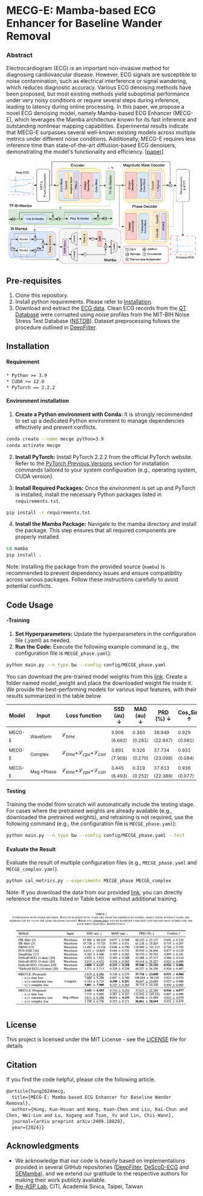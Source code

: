 # MECG-E: Mamba-based ECG Enhancer for Baseline Wander Removal

### Abstract
Electrocardiogram (ECG) is an important non-invasive method for diagnosing cardiovascular disease. However, ECG signals are susceptible to noise contamination, such as electrical interference or signal wandering, which reduces diagnostic accuracy. Various ECG denoising methods have been proposed, but most existing methods yield suboptimal performance under very noisy conditions or require several steps during inference, leading to latency during online processing. In this paper, we propose a novel ECG denoising model, namely Mamba-based ECG Enhancer (MECG-E), which leverages the Mamba architecture known for its fast inference and outstanding nonlinear mapping capabilities. Experimental results indicate that MECG-E surpasses several well-known existing models across multiple metrics under different noise conditions. Additionally, MECG-E requires less inference time than state-of-the-art diffusion-based ECG denoisers, demonstrating the model's functionality and efficiency. [[paper](https://arxiv.org/abs/2409.18828)]

<p align="center">
<img src="figs/architecture.png"/>
</p>

## Pre-requisites
1. Clone this repository.
2. Install python requirements. Please refer to [Installation](#installation).
3. Download and extract the [ECG data](https://drive.google.com/file/d/19qOwywAoxreEv4xONTk-smQdo-ZdoPBc/view?usp=sharing). Clean ECG records from the [QT Database](https://ieeexplore.ieee.org/document/648140) were corrupted using noise profiles from the MIT-BIH Noise Stress Test Database ([NSTDB](https://physionet.org/content/nstdb/1.0.0/)). Dataset preprocessing follows the procedure outlined in [DeepFilter](https://github.com/fperdigon/DeepFilter/tree/master/Data_Preparation).

## Installation

#### Requirement
    * Python >= 3.9
    * CUDA >= 12.0
    * PyTorch == 2.2.2

#### Environment installation
1. **Create a Python environment with Conda:** It is strongly recommended to set up a dedicated Python environment to manage dependencies effectively and prevent conflicts.
```bash
conda create --name mecge python=3.9
conda activate mecge
```

2. **Install PyTorch:** Install PyTorch 2.2.2 from the official PyTorch website. Refer to the [PyTorch Previous Versions](https://pytorch.org/get-started/previous-versions/) section for installation commands tailored to your system configuration (e.g., operating system, CUDA version).

3. **Install Required Packages:** Once the environment is set up and PyTorch is installed, install the necessary Python packages listed in `requirements.txt`.

```bash
pip install -r requirements.txt
```

4. **Install the Mamba Package:** Navigate to the mamba directory and install the package. This step ensures that all required components are properly installed.

```bash
cd mamba
pip install .
```

Note: Installing the package from the provided source (`mamba`) is recommended to prevent dependency issues and ensure compatibility across various packages. Follow these instructions carefully to avoid potential conflicts.

## Code Usage
#### -Training

1. **Set Hyperparameters:** Update the hyperparameters in the configuration file (.yaml) as needed.
2. **Run the Code:** Execute the following example command (e.g., the configuration file is `MECGE_phase.yaml`):
```bash
python main.py --n_type bw --config config/MECGE_phase.yaml
```

You can download the pre-trained model weights from this [link](https://drive.google.com/file/d/17qAyAJIw0zPFJwtkSsfwB7GeOsylq2_P/view?usp=sharing). Create a folder named model_weight and place the downloaded weight file inside it. We provide the best-performing models for various input features, with their results summarized in the table below.

| Model | Input | Loss function | SSD (au) $\downarrow$ | MAD (au) $\downarrow$ | PRD (%) $\downarrow$ | Cos_Sim $\uparrow$ |
|---    |---    |---            |---  |---  |---  |---      |
| <sub>MECG-E</sub> | <sub>Waveform</sub>   | $`\mathcal{L}_{time}`$</sub> | <sub>3.906 (6.662) | <sub>0.360 (0.281)</sub> | <sub>38.949 (22.947)</sub> | <sub>0.929 (0.081)</sub> |
| <sub>MECG-E</sub> | <sub>Complex</sub>    | $`\mathcal{L}_{time}`$+$`\mathcal{L}_{cpx}`$+$`\mathcal{L}_{con}`$ | <sub>3.891 (7.909)</sub> | <sub>0.326 (0.270)</sub> | <sub>37.734 (23.098)</sub> | <sub>0.931 (0.084)</sub> |
| <sub>MECG-E</sub> | <sub>Mag.+Phase</sub> | $`\mathcal{L}_{time}`$+$`\mathcal{L}_{cpx}`$+$`\mathcal{L}_{con}`$ | <sub>3.445 (6.493)</sub> | <sub>0.319 (0.252)</sub> | <sub>37.613 (22.389)</sub> | <sub>0.936 (0.077)</sub> |

#### Testing
Training the model from scratch will automatically include the testing stage. For cases where the pretrained weights are already available (e.g., downloaded the pretrained weights), and retraining is not required, use the following command (e.g., the configuration file is `MECGE_phase.yaml`):

```bash
python main.py --n_type bw --config config/MECGE_phase.yaml --test
```

#### Evaluate the Result
Evaluate the result of multiple configuration files (e.g., `MECGE_phase.yaml` and `MECGE_complex.yaml`).
```bash
python cal_metrics.py --experiments MECGE_phase MECGE_complex
```

Note: If you download the data from our provided [link](https://drive.google.com/file/d/19qOwywAoxreEv4xONTk-smQdo-ZdoPBc/view?usp=sharing), you can directly reference the results listed in Table below without additional training.

<p align="center">
<img src="figs/result.png"/>
</p>


## License
This project is licensed under the MIT License - see the [LICENSE](LICENSE) file for details


## Citation

If you find the code helpful, please cite the following article.
```
@article{hung2024mecg,
  title={MECG-E: Mamba-based ECG Enhancer for Baseline Wander Removal},
  author={Hung, Kuo-Hsuan and Wang, Kuan-Chen and Liu, Kai-Chun and Chen, Wei-Lun and Lu, Xugang and Tsao, Yu and Lin, Chii-Wann},
  journal={arXiv preprint arXiv:2409.18828},
  year={2024}}

```

## Acknowledgments
* We acknowledge that our code is heavily based on implementations provided in several GitHub repositories ([DeepFilter](https://github.com/fperdigon/DeepFilter/tree/master/Data_Preparation), [DeScoD-ECG](https://github.com/HuayuLiArizona/Score-based-ECG-Denoising) and [SEMamba](https://github.com/RoyChao19477/SEMamba)), and we extend our gratitude to the respective authors for making their work publicly available.
* [Bio-ASP Lab](https://bio-asplab.citi.sinica.edu.tw), CITI, Academia Sinica, Taipei, Taiwan